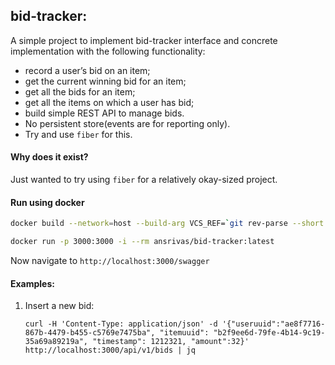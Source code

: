bid-tracker:
---

A simple project to implement bid-tracker interface and concrete implementation with the following functionality:

- record a user’s bid on an item;
- get the current winning bid for an item;
- get all the bids for an item;
- get all the items on which a user has bid;
- build simple REST API to manage bids.
- No persistent store(events are for reporting only). 
- Try and use `fiber` for this.

#### Why does it exist?
Just wanted to try using `fiber` for a relatively okay-sized project.

#### Run using docker
```bash
docker build --network=host --build-arg VCS_REF=`git rev-parse --short HEAD` --build-arg BUILD_DATE=`date -u +"%Y-%m-%dT%H:%M:%SZ"`  -t ansrivas/bid-tracker:latest -f Dockerfile .

docker run -p 3000:3000 -i --rm ansrivas/bid-tracker:latest
```

Now navigate to `http://localhost:3000/swagger`

#### Examples:
1. Insert a new bid:
    ```
    curl -H 'Content-Type: application/json' -d '{"useruuid":"ae8f7716-867b-4479-b455-c5769e7475ba", "itemuuid": "b2f9ee6d-79fe-4b14-9c19-35a69a89219a", "timestamp": 1212321, "amount":32}' http://localhost:3000/api/v1/bids | jq
    ```
